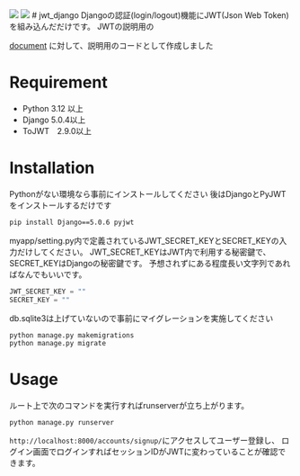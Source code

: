 <p style="display: inline">
<img src="https://img.shields.io/badge/-Python-3776AB.svg?logo=python&style=plastic">
<img src="https://img.shields.io/badge/-Django-092E20.svg?logo=django&style=plastic">
</p>
# jwt_django
Djangoの認証(login/logout)機能にJWT(Json Web Token)を組み込んだだけです。
JWTの説明用の 

[document](https://qiita.com/hsano43/items/509544025882f852aa62)
に対して、説明用のコードとして作成しました

# Requirement
* Python 3.12 以上
* Django 5.0.4以上
* ToJWT　2.9.0以上

# Installation
Pythonがない環境なら事前にインストールしてください
後はDjangoとPyJWTをインストールするだけです
```bash
pip install Django==5.0.6 pyjwt
```

myapp/setting.py内で定義されているJWT_SECRET_KEYとSECRET_KEYの入力だけしてください。
JWT_SECRET_KEYはJWT内で利用する秘密鍵で、SECRET_KEYはDjangoの秘密鍵です。
予想されずにある程度長い文字列であればなんでもいいです。
```python
JWT_SECRET_KEY = ""
SECRET_KEY = ""
```

db.sqlite3は上げていないので事前にマイグレーションを実施してください
```bash
python manage.py makemigrations 
python manage.py migrate
```

# Usage

ルート上で次のコマンドを実行すればrunserverが立ち上がります。
```
python manage.py runserver
```

```http://localhost:8000/accounts/signup/```にアクセスしてユーザー登録し、
ログイン画面でログインすればセッションIDがJWTに変わっていることが確認できます。
